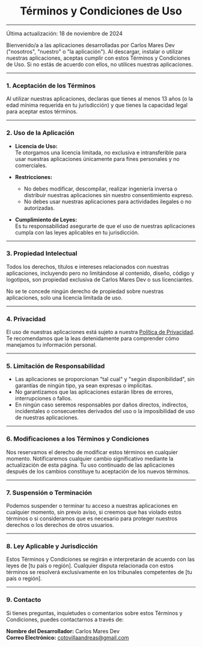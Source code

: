 
<div align="center">
  <h1><b>Términos y Condiciones de Uso</b></h1>
</div>

---

Última actualización: 18 de noviembre de 2024  

Bienvenido/a a las aplicaciones desarrolladas por Carlos Mares Dev ("nosotros", "nuestro" o "la aplicación"). Al descargar, instalar o utilizar nuestras aplicaciones, aceptas cumplir con estos Términos y Condiciones de Uso. Si no estás de acuerdo con ellos, no utilices nuestras aplicaciones.  

---

### **1. Aceptación de los Términos**  

Al utilizar nuestras aplicaciones, declaras que tienes al menos 13 años (o la edad mínima requerida en tu jurisdicción) y que tienes la capacidad legal para aceptar estos términos.  

---

### **2. Uso de la Aplicación**  

- **Licencia de Uso:**  
  Te otorgamos una licencia limitada, no exclusiva e intransferible para usar nuestras aplicaciones únicamente para fines personales y no comerciales.  

- **Restricciones:**  
  - No debes modificar, descompilar, realizar ingeniería inversa o distribuir nuestras aplicaciones sin nuestro consentimiento expreso.  
  - No debes usar nuestras aplicaciones para actividades ilegales o no autorizadas.  

- **Cumplimiento de Leyes:**  
  Es tu responsabilidad asegurarte de que el uso de nuestras aplicaciones cumpla con las leyes aplicables en tu jurisdicción.  

---

### **3. Propiedad Intelectual**  

Todos los derechos, títulos e intereses relacionados con nuestras aplicaciones, incluyendo pero no limitándose al contenido, diseño, código y logotipos, son propiedad exclusiva de Carlos Mares Dev o sus licenciantes.  

No se te concede ningún derecho de propiedad sobre nuestras aplicaciones, solo una licencia limitada de uso.  

---

### **4. Privacidad**  

El uso de nuestras aplicaciones está sujeto a nuestra [Política de Privacidad](#). Te recomendamos que la leas detenidamente para comprender cómo manejamos tu información personal.  

---

### **5. Limitación de Responsabilidad**  

- Las aplicaciones se proporcionan "tal cual" y "según disponibilidad", sin garantías de ningún tipo, ya sean expresas o implícitas.  
- No garantizamos que las aplicaciones estarán libres de errores, interrupciones o fallos.  
- En ningún caso seremos responsables por daños directos, indirectos, incidentales o consecuentes derivados del uso o la imposibilidad de uso de nuestras aplicaciones.  

---

### **6. Modificaciones a los Términos y Condiciones**  

Nos reservamos el derecho de modificar estos términos en cualquier momento. Notificaremos cualquier cambio significativo mediante la actualización de esta página. Tu uso continuado de las aplicaciones después de los cambios constituye tu aceptación de los nuevos términos.  

---

### **7. Suspensión o Terminación**  

Podemos suspender o terminar tu acceso a nuestras aplicaciones en cualquier momento, sin previo aviso, si creemos que has violado estos términos o si consideramos que es necesario para proteger nuestros derechos o los derechos de otros usuarios.  

---

### **8. Ley Aplicable y Jurisdicción**  

Estos Términos y Condiciones se regirán e interpretarán de acuerdo con las leyes de [tu país o región]. Cualquier disputa relacionada con estos términos se resolverá exclusivamente en los tribunales competentes de [tu país o región].  

---

### **9. Contacto**  

Si tienes preguntas, inquietudes o comentarios sobre estos Términos y Condiciones, puedes contactarnos a través de:  

**Nombre del Desarrollador:** Carlos Mares Dev  
**Correo Electrónico:** <cotovillaandreas@gmail.com>  
